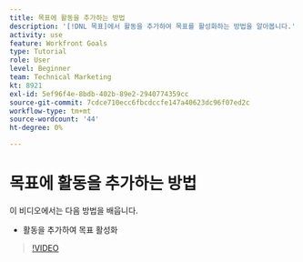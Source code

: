 ```yaml
---
title: 목표에 활동을 추가하는 방법
description: '[!DNL 목표]에서 활동을 추가하여 목표를 활성화하는 방법을 알아봅니다.'
activity: use
feature: Workfront Goals
type: Tutorial
role: User
level: Beginner
team: Technical Marketing
kt: 8921
exl-id: 5ef96f4e-8bdb-402b-89e2-2940774359cc
source-git-commit: 7cdce710ecc6fbcdccfe147a40623dc96f07ed2c
workflow-type: tm+mt
source-wordcount: '44'
ht-degree: 0%

---
```


# 목표에 활동을 추가하는 방법

이 비디오에서는 다음 방법을 배웁니다.

* 활동을 추가하여 목표 활성화

>[!VIDEO](https://video.tv.adobe.com/v/335193/?quality=12)
